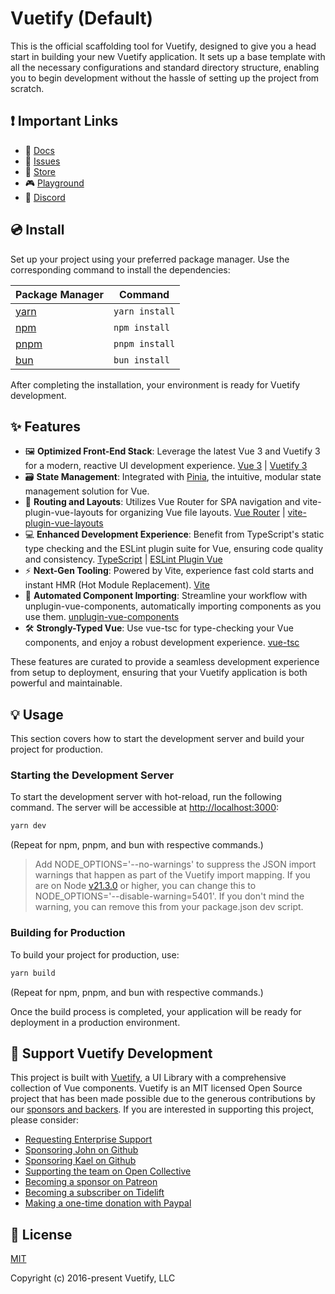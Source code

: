# Vuetify (Default)

This is the official scaffolding tool for Vuetify, designed to give you a head start in building your new Vuetify application. It sets up a base template with all the necessary configurations and standard directory structure, enabling you to begin development without the hassle of setting up the project from scratch.

## ❗️ Important Links

-   📄 [Docs](https://vuetifyjs.com/)
-   🚨 [Issues](https://issues.vuetifyjs.com/)
-   🏬 [Store](https://store.vuetifyjs.com/)
-   🎮 [Playground](https://play.vuetifyjs.com/)
-   💬 [Discord](https://community.vuetifyjs.com)

## 💿 Install

Set up your project using your preferred package manager. Use the corresponding command to install the dependencies:

| Package Manager                                           | Command        |
| --------------------------------------------------------- | -------------- |
| [yarn](https://yarnpkg.com/getting-started)               | `yarn install` |
| [npm](https://docs.npmjs.com/cli/v7/commands/npm-install) | `npm install`  |
| [pnpm](https://pnpm.io/installation)                      | `pnpm install` |
| [bun](https://bun.sh/#getting-started)                    | `bun install`  |

After completing the installation, your environment is ready for Vuetify development.

## ✨ Features

-   🖼️ **Optimized Front-End Stack**: Leverage the latest Vue 3 and Vuetify 3 for a modern, reactive UI development experience. [Vue 3](https://v3.vuejs.org/) | [Vuetify 3](https://vuetifyjs.com/en/)
-   🗃️ **State Management**: Integrated with [Pinia](https://pinia.vuejs.org/), the intuitive, modular state management solution for Vue.
-   🚦 **Routing and Layouts**: Utilizes Vue Router for SPA navigation and vite-plugin-vue-layouts for organizing Vue file layouts. [Vue Router](https://router.vuejs.org/) | [vite-plugin-vue-layouts](https://github.com/JohnCampionJr/vite-plugin-vue-layouts)
-   💻 **Enhanced Development Experience**: Benefit from TypeScript's static type checking and the ESLint plugin suite for Vue, ensuring code quality and consistency. [TypeScript](https://www.typescriptlang.org/) | [ESLint Plugin Vue](https://eslint.vuejs.org/)
-   ⚡ **Next-Gen Tooling**: Powered by Vite, experience fast cold starts and instant HMR (Hot Module Replacement). [Vite](https://vitejs.dev/)
-   🧩 **Automated Component Importing**: Streamline your workflow with unplugin-vue-components, automatically importing components as you use them. [unplugin-vue-components](https://github.com/antfu/unplugin-vue-components)
-   🛠️ **Strongly-Typed Vue**: Use vue-tsc for type-checking your Vue components, and enjoy a robust development experience. [vue-tsc](https://github.com/johnsoncodehk/volar/tree/master/packages/vue-tsc)

These features are curated to provide a seamless development experience from setup to deployment, ensuring that your Vuetify application is both powerful and maintainable.

## 💡 Usage

This section covers how to start the development server and build your project for production.

### Starting the Development Server

To start the development server with hot-reload, run the following command. The server will be accessible at [http://localhost:3000](http://localhost:3000):

```bash
yarn dev
```

(Repeat for npm, pnpm, and bun with respective commands.)

> Add NODE_OPTIONS='--no-warnings' to suppress the JSON import warnings that happen as part of the Vuetify import mapping. If you are on Node [v21.3.0](https://nodejs.org/en/blog/release/v21.3.0) or higher, you can change this to NODE_OPTIONS='--disable-warning=5401'. If you don't mind the warning, you can remove this from your package.json dev script.

### Building for Production

To build your project for production, use:

```bash
yarn build
```

(Repeat for npm, pnpm, and bun with respective commands.)

Once the build process is completed, your application will be ready for deployment in a production environment.

## 💪 Support Vuetify Development

This project is built with [Vuetify](https://vuetifyjs.com/en/), a UI Library with a comprehensive collection of Vue components. Vuetify is an MIT licensed Open Source project that has been made possible due to the generous contributions by our [sponsors and backers](https://vuetifyjs.com/introduction/sponsors-and-backers/). If you are interested in supporting this project, please consider:

-   [Requesting Enterprise Support](https://support.vuetifyjs.com/)
-   [Sponsoring John on Github](https://github.com/users/johnleider/sponsorship)
-   [Sponsoring Kael on Github](https://github.com/users/kaelwd/sponsorship)
-   [Supporting the team on Open Collective](https://opencollective.com/vuetify)
-   [Becoming a sponsor on Patreon](https://www.patreon.com/vuetify)
-   [Becoming a subscriber on Tidelift](https://tidelift.com/subscription/npm/vuetify)
-   [Making a one-time donation with Paypal](https://paypal.me/vuetify)

## 📑 License

[MIT](http://opensource.org/licenses/MIT)

Copyright (c) 2016-present Vuetify, LLC
